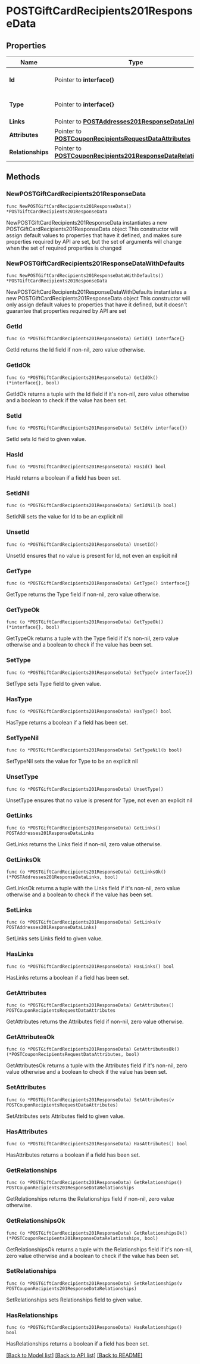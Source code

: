 # POSTGiftCardRecipients201ResponseData

## Properties

Name | Type | Description | Notes
------------ | ------------- | ------------- | -------------
**Id** | Pointer to **interface{}** | The resource&#39;s id | [optional] 
**Type** | Pointer to **interface{}** | The resource&#39;s type | [optional] 
**Links** | Pointer to [**POSTAddresses201ResponseDataLinks**](POSTAddresses201ResponseDataLinks.md) |  | [optional] 
**Attributes** | Pointer to [**POSTCouponRecipientsRequestDataAttributes**](POSTCouponRecipientsRequestDataAttributes.md) |  | [optional] 
**Relationships** | Pointer to [**POSTCouponRecipients201ResponseDataRelationships**](POSTCouponRecipients201ResponseDataRelationships.md) |  | [optional] 

## Methods

### NewPOSTGiftCardRecipients201ResponseData

`func NewPOSTGiftCardRecipients201ResponseData() *POSTGiftCardRecipients201ResponseData`

NewPOSTGiftCardRecipients201ResponseData instantiates a new POSTGiftCardRecipients201ResponseData object
This constructor will assign default values to properties that have it defined,
and makes sure properties required by API are set, but the set of arguments
will change when the set of required properties is changed

### NewPOSTGiftCardRecipients201ResponseDataWithDefaults

`func NewPOSTGiftCardRecipients201ResponseDataWithDefaults() *POSTGiftCardRecipients201ResponseData`

NewPOSTGiftCardRecipients201ResponseDataWithDefaults instantiates a new POSTGiftCardRecipients201ResponseData object
This constructor will only assign default values to properties that have it defined,
but it doesn't guarantee that properties required by API are set

### GetId

`func (o *POSTGiftCardRecipients201ResponseData) GetId() interface{}`

GetId returns the Id field if non-nil, zero value otherwise.

### GetIdOk

`func (o *POSTGiftCardRecipients201ResponseData) GetIdOk() (*interface{}, bool)`

GetIdOk returns a tuple with the Id field if it's non-nil, zero value otherwise
and a boolean to check if the value has been set.

### SetId

`func (o *POSTGiftCardRecipients201ResponseData) SetId(v interface{})`

SetId sets Id field to given value.

### HasId

`func (o *POSTGiftCardRecipients201ResponseData) HasId() bool`

HasId returns a boolean if a field has been set.

### SetIdNil

`func (o *POSTGiftCardRecipients201ResponseData) SetIdNil(b bool)`

 SetIdNil sets the value for Id to be an explicit nil

### UnsetId
`func (o *POSTGiftCardRecipients201ResponseData) UnsetId()`

UnsetId ensures that no value is present for Id, not even an explicit nil
### GetType

`func (o *POSTGiftCardRecipients201ResponseData) GetType() interface{}`

GetType returns the Type field if non-nil, zero value otherwise.

### GetTypeOk

`func (o *POSTGiftCardRecipients201ResponseData) GetTypeOk() (*interface{}, bool)`

GetTypeOk returns a tuple with the Type field if it's non-nil, zero value otherwise
and a boolean to check if the value has been set.

### SetType

`func (o *POSTGiftCardRecipients201ResponseData) SetType(v interface{})`

SetType sets Type field to given value.

### HasType

`func (o *POSTGiftCardRecipients201ResponseData) HasType() bool`

HasType returns a boolean if a field has been set.

### SetTypeNil

`func (o *POSTGiftCardRecipients201ResponseData) SetTypeNil(b bool)`

 SetTypeNil sets the value for Type to be an explicit nil

### UnsetType
`func (o *POSTGiftCardRecipients201ResponseData) UnsetType()`

UnsetType ensures that no value is present for Type, not even an explicit nil
### GetLinks

`func (o *POSTGiftCardRecipients201ResponseData) GetLinks() POSTAddresses201ResponseDataLinks`

GetLinks returns the Links field if non-nil, zero value otherwise.

### GetLinksOk

`func (o *POSTGiftCardRecipients201ResponseData) GetLinksOk() (*POSTAddresses201ResponseDataLinks, bool)`

GetLinksOk returns a tuple with the Links field if it's non-nil, zero value otherwise
and a boolean to check if the value has been set.

### SetLinks

`func (o *POSTGiftCardRecipients201ResponseData) SetLinks(v POSTAddresses201ResponseDataLinks)`

SetLinks sets Links field to given value.

### HasLinks

`func (o *POSTGiftCardRecipients201ResponseData) HasLinks() bool`

HasLinks returns a boolean if a field has been set.

### GetAttributes

`func (o *POSTGiftCardRecipients201ResponseData) GetAttributes() POSTCouponRecipientsRequestDataAttributes`

GetAttributes returns the Attributes field if non-nil, zero value otherwise.

### GetAttributesOk

`func (o *POSTGiftCardRecipients201ResponseData) GetAttributesOk() (*POSTCouponRecipientsRequestDataAttributes, bool)`

GetAttributesOk returns a tuple with the Attributes field if it's non-nil, zero value otherwise
and a boolean to check if the value has been set.

### SetAttributes

`func (o *POSTGiftCardRecipients201ResponseData) SetAttributes(v POSTCouponRecipientsRequestDataAttributes)`

SetAttributes sets Attributes field to given value.

### HasAttributes

`func (o *POSTGiftCardRecipients201ResponseData) HasAttributes() bool`

HasAttributes returns a boolean if a field has been set.

### GetRelationships

`func (o *POSTGiftCardRecipients201ResponseData) GetRelationships() POSTCouponRecipients201ResponseDataRelationships`

GetRelationships returns the Relationships field if non-nil, zero value otherwise.

### GetRelationshipsOk

`func (o *POSTGiftCardRecipients201ResponseData) GetRelationshipsOk() (*POSTCouponRecipients201ResponseDataRelationships, bool)`

GetRelationshipsOk returns a tuple with the Relationships field if it's non-nil, zero value otherwise
and a boolean to check if the value has been set.

### SetRelationships

`func (o *POSTGiftCardRecipients201ResponseData) SetRelationships(v POSTCouponRecipients201ResponseDataRelationships)`

SetRelationships sets Relationships field to given value.

### HasRelationships

`func (o *POSTGiftCardRecipients201ResponseData) HasRelationships() bool`

HasRelationships returns a boolean if a field has been set.


[[Back to Model list]](../README.md#documentation-for-models) [[Back to API list]](../README.md#documentation-for-api-endpoints) [[Back to README]](../README.md)


